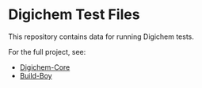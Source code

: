 # Digichem Test Files

This repository contains data for running Digichem tests.

For the full project, see:
 - [Digichem-Core](https://github.com/Digichem-Project/digichem-core)
 - [Build-Boy](https://github.com/Digichem-Project/build-boy)
